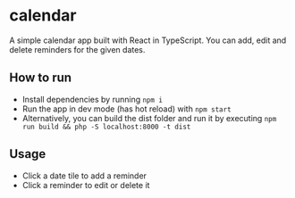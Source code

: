 # calendar
A simple calendar app built with React in TypeScript.
You can add, edit and delete reminders for the given dates.

## How to run
- Install dependencies by running `npm i`
- Run the app in dev mode (has hot reload) with `npm start`
- Alternatively, you can build the dist folder and run it by executing `npm run build && php -S localhost:8000 -t dist`

## Usage
- Click a date tile to add a reminder
- Click a reminder to edit or delete it
